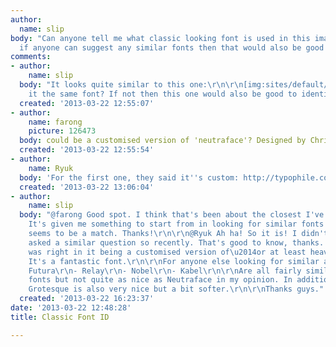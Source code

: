 ```yaml
---
author:
  name: slip
body: "Can anyone tell me what classic looking font is used in this image?\r\n\r\n[img:sites/default/files/old-images/font-id_6327.png]\r\n\r\nAlso,
  if anyone can suggest any similar fonts then that would also be good to know.\r\n\r\nThanks."
comments:
- author:
    name: slip
  body: "It looks quite similar to this one:\r\n\r\n[img:sites/default/files/old-images/cantilever-fish-chips_4011.png]\r\n\r\nIs
    it the same font? If not then this one would also be good to identify.\r\n\r\nThanks."
  created: '2013-03-22 12:55:07'
- author:
    name: farong
    picture: 126473
  body: could be a customised version of 'neutraface'? Designed by Christian Schwartz.
  created: '2013-03-22 12:55:54'
- author:
    name: Ryuk
  body: 'For the first one, they said it''s custom: http://typophile.com/node/101583'
  created: '2013-03-22 13:06:04'
- author:
    name: slip
  body: "@farong Good spot. I think that's been about the closest I've come across.
    It's given me something to start from in looking for similar fonts too. Cantilever
    seems to be a match. Thanks!\r\n\r\n@Ryuk Ah ha! So it is! I didn't realise someone
    asked a similar question so recently. That's good to know, thanks. I think @farong
    was right in it being a customised version of\u2014or at least heavily based on\u2014Neutraface.
    It's a fantastic font.\r\n\r\nFor anyone else looking for similar alternatives:\r\n\r\n-
    Futura\r\n- Relay\r\n- Nobel\r\n- Kabel\r\n\r\nAre all fairly similar geometric
    fonts but not quite as nice as Neutraface in my opinion. In addition, Brandon
    Grotesque is also very nice but a bit softer.\r\n\r\nThanks guys."
  created: '2013-03-22 16:23:37'
date: '2013-03-22 12:48:28'
title: Classic Font ID

---
```

